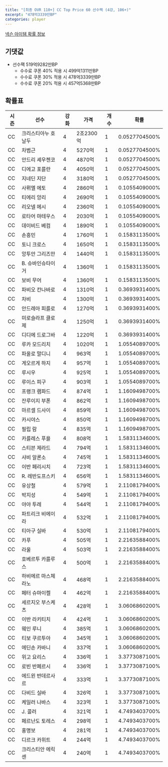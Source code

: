 ```yaml
---
title: "[최종 OVR 110+] CC Top Price 60 선수팩 (4강, 106+)"
excerpt: "478억3339만BP"
categories: player
---
```

[넥슨 아이템 확률 정보](http://iteminfo.nexon.com/probability/fo4?sn=7341)

## 기댓값
- 선수팩 519억9282만BP
  - 수수료 쿠폰 40% 적용 시 499억1311만BP
  - 수수료 쿠폰 30% 적용 시 478억3339만BP
  - 수수료 쿠폰 20% 적용 시 457억5368만BP


## 확률표

|시즌|선수|강화|가격|개수|확률|
|---|---|---|---|---|---|
|CC|크리스티아누 호날두|4|2조2300억|1|0.0527704500%|
|CC|차범근|4|5270억|1|0.0527704500%|
|CC|안드리 셰우첸코|4|4870억|1|0.0527704500%|
|CC|디에고 포를란|4|4050억|1|0.0527704500%|
|CC|지네딘 지단|4|3180억|1|0.0527704500%|
|CC|사뮈엘 에토|4|2860억|1|0.1055409000%|
|CC|티에리 앙리|4|2690억|1|0.1055409000%|
|CC|리오넬 메시|4|2360억|1|0.1055409000%|
|CC|로타어 마테우스|4|2030억|1|0.1055409000%|
|CC|데이비드 베컴|4|1890억|1|0.1055409000%|
|CC|손흥민|4|1760억|1|0.1583113500%|
|CC|토니 크로스|4|1650억|1|0.1583113500%|
|CC|앙투안 그리즈만|4|1440억|1|0.1583113500%|
|CC|B. 슈바인슈타이거|4|1360억|1|0.1583113500%|
|CC|보비 무어|4|1360억|1|0.1583113500%|
|CC|파비오 칸나바로|4|1310억|1|0.3693931400%|
|CC|차비|4|1300억|1|0.3693931400%|
|CC|안드레아 피를로|4|1270억|1|0.3693931400%|
|CC|미로슬라프 클로제|4|1250억|1|0.3693931400%|
|CC|디디에 드로그바|4|1220억|1|0.3693931400%|
|CC|루카 모드리치|4|1020억|1|1.0554089700%|
|CC|파올로 말디니|4|963억|1|1.0554089700%|
|CC|게오르게 하지|4|957억|1|1.0554089700%|
|CC|루시우|4|925억|1|1.0554089700%|
|CC|루이스 피구|4|903억|1|1.0554089700%|
|CC|프랭크 램파드|4|874억|1|1.1609498700%|
|CC|잔루이지 부폰|4|862억|1|1.1609498700%|
|CC|마르셀 드사이|4|859억|1|1.1609498700%|
|CC|카시야스|4|850억|1|1.1609498700%|
|CC|필립 람|4|835억|1|1.1609498700%|
|CC|카를레스 푸욜|4|808억|1|1.5831134600%|
|CC|스티븐 제라드|4|794억|1|1.5831134600%|
|CC|샤비 알론소|4|745억|1|1.5831134600%|
|CC|이반 페리시치|4|723억|1|1.5831134600%|
|CC|R. 레반도프스키|4|656억|1|1.5831134600%|
|CC|유상철|4|579억|1|2.1108179400%|
|CC|박지성|4|549억|1|2.1108179400%|
|CC|야야 투레|4|544억|1|2.1108179400%|
|CC|파트리크 비에이라|4|532억|1|2.1108179400%|
|CC|티아구 실바|4|530억|1|2.1108179400%|
|CC|카푸|4|505억|1|2.2163588400%|
|CC|라울|4|503억|1|2.2163588400%|
|CC|호베르투 카를루스|4|500억|1|2.2163588400%|
|CC|하비에르 마스체라노|4|468억|1|2.2163588400%|
|CC|페터 슈마이켈|4|462억|1|2.2163588400%|
|CC|세르지오 부스케츠|4|428억|1|3.0606860200%|
|CC|이반 라키티치|4|424억|1|3.0606860200%|
|CC|웨인 루니|4|385억|1|3.0606860200%|
|CC|티보 쿠르투아|4|345억|1|3.0606860200%|
|CC|에딘손 카바니|4|337억|1|3.0606860200%|
|CC|위고 요리스|4|336억|1|3.3773087100%|
|CC|로빈 반페르시|4|336억|1|3.3773087100%|
|CC|에드윈 반데르사르|4|333억|1|3.3773087100%|
|CC|다비드 실바|4|326억|1|3.3773087100%|
|CC|케일러 나바스|4|323억|1|3.3773087100%|
|CC|J. 콜러|4|321억|1|4.7493403700%|
|CC|페르난도 토레스|4|298억|1|4.7493403700%|
|CC|홍명보|4|281억|1|4.7493403700%|
|CC|디르크 카위트|4|244억|1|4.7493403700%|
|CC|크리스티안 에릭센|4|240억|1|4.7493403700%|
